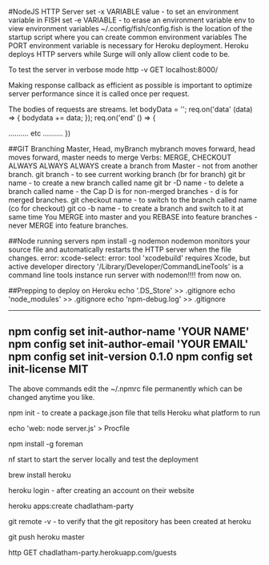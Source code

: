#NodeJS HTTP Server
set -x VARIABLE value - to set an environment variable in FISH
set -e VARIABLE - to erase an environment variable
env to view environment variables
~/.config/fish/config.fish is the location of the startup script where you can create common environment variables
The PORT environment variable is necessary for Heroku deployment.
Heroku deploys HTTP servers while Surge will only allow client code to be.

To test the server in verbose mode
http -v GET localhost:8000/

Making response callback as efficient as possible is important to optimize server performance since it is called once per request.

The bodies of requests are streams.
let bodyData = '';
req.on('data' (data) => {
  bodydata += data;
});
req.on('end' () => {

  .......... etc ..........
})

##GIT Branching
Master, Head, myBranch
mybranch moves forward, head moves forward, master needs to merge
Verbs: MERGE, CHECKOUT
ALWAYS ALWAYS ALWAYS create a branch from Master - not from another branch.
git branch - to see current working branch (br for branch)
git br name - to create a new branch called name
git br -D name - to delete a branch called name - the Cap D is for non-merged branches - d is for merged branches.
git checkout name - to switch to the branch called name (co for checkout)
git co -b name - to create a branch and switch to it at same time
You MERGE into master and you REBASE into feature branches - never MERGE into feature branches.

##Node running servers
npm install -g nodemon
nodemon monitors your source file and automatically restarts the HTTP server when the file changes.
error: xcode-select: error: tool 'xcodebuild' requires Xcode, but active developer directory '/Library/Developer/CommandLineTools' is a command line tools instance
run server with nodemon!!!! from now on.

##Prepping to deploy on Heroku
echo '.DS_Store' >> .gitignore
echo 'node_modules' >> .gitignore
echo 'npm-debug.log' >> .gitignore

--------
npm config set init-author-name 'YOUR NAME'
npm config set init-author-email 'YOUR EMAIL'
npm config set init-version 0.1.0
npm config set init-license MIT
--------
The above commands edit the ~/.npmrc file permanently which can be changed anytime you like.

npm init - to create a package.json file that tells Heroku what platform to run

echo 'web: node server.js' > Procfile

npm install -g foreman

nf start to start the server locally and test the deployment

brew install heroku

heroku login - after creating an account on their website

heroku apps:create chadlatham-party

git remote -v - to verify that the git repository has been created at heroku

git push heroku master

http GET chadlatham-party.herokuapp.com/guests
